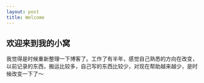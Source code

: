 ```yaml
---
layout: post
title: Welcome
---
```


## 欢迎来到我的小窝

我觉得是时候重新整理一下博客了。工作了有半年，感觉自己熟悉的方向在改变，以前记录的东西，搬运比较多，自己写的东西比较少，对现在帮助越来越少，是时候改变一下了～



